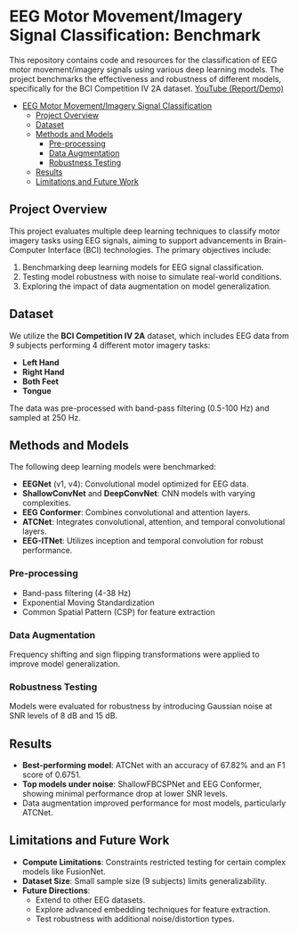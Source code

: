 # EEG Motor Movement/Imagery Signal Classification: Benchmark

This repository contains code and resources for the classification of EEG motor movement/imagery signals using various deep learning models. The project benchmarks the effectiveness and robustness of different models, specifically for the BCI Competition IV 2A dataset.
[YouTube (Report/Demo)](https://youtu.be/-uwCrgJB880)

- [EEG Motor Movement/Imagery Signal Classification](#eeg-motor-movementimagery-signal-classification)
  - [Project Overview](#project-overview)
  - [Dataset](#dataset)
  - [Methods and Models](#methods-and-models)
    - [Pre-processing](#pre-processing)
    - [Data Augmentation](#data-augmentation)
    - [Robustness Testing](#robustness-testing)
  - [Results](#results)
  - [Limitations and Future Work](#limitations-and-future-work)

## Project Overview
This project evaluates multiple deep learning techniques to classify motor imagery tasks using EEG signals, aiming to support advancements in Brain-Computer Interface (BCI) technologies. The primary objectives include:
1. Benchmarking deep learning models for EEG signal classification.
2. Testing model robustness with noise to simulate real-world conditions.
3. Exploring the impact of data augmentation on model generalization.

## Dataset
We utilize the **BCI Competition IV 2A** dataset, which includes EEG data from 9 subjects performing 4 different motor imagery tasks:
- **Left Hand**
- **Right Hand**
- **Both Feet**
- **Tongue**

The data was pre-processed with band-pass filtering (0.5-100 Hz) and sampled at 250 Hz.

## Methods and Models
The following deep learning models were benchmarked:
- **EEGNet** (v1, v4): Convolutional model optimized for EEG data.
- **ShallowConvNet** and **DeepConvNet**: CNN models with varying complexities.
- **EEG Conformer**: Combines convolutional and attention layers.
- **ATCNet**: Integrates convolutional, attention, and temporal convolutional layers.
- **EEG-ITNet**: Utilizes inception and temporal convolution for robust performance.

### Pre-processing
- Band-pass filtering (4-38 Hz)
- Exponential Moving Standardization
- Common Spatial Pattern (CSP) for feature extraction

### Data Augmentation
Frequency shifting and sign flipping transformations were applied to improve model generalization.

### Robustness Testing
Models were evaluated for robustness by introducing Gaussian noise at SNR levels of 8 dB and 15 dB.

## Results
- **Best-performing model**: ATCNet with an accuracy of 67.82% and an F1 score of 0.6751.
- **Top models under noise**: ShallowFBCSPNet and EEG Conformer, showing minimal performance drop at lower SNR levels.
- Data augmentation improved performance for most models, particularly ATCNet.

## Limitations and Future Work
- **Compute Limitations**: Constraints restricted testing for certain complex models like FusionNet.
- **Dataset Size**: Small sample size (9 subjects) limits generalizability.
- **Future Directions**:
  - Extend to other EEG datasets.
  - Explore advanced embedding techniques for feature extraction.
  - Test robustness with additional noise/distortion types.
